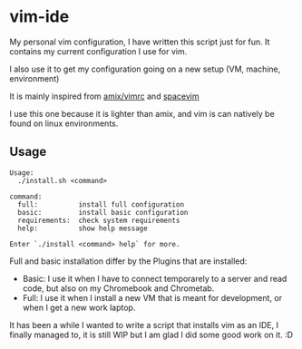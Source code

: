 # vim-ide
My personal vim configuration, I have written this script just for fun.
It contains my current configuration I use for vim.

I also use it to get my configuration going on a new setup (VM, machine, environment)

It is mainly inspired from [amix/vimrc](https://github.com/amix/vimrc) and [spacevim](https://github.com/Spacevim/Spacevim)

I use this one because it is lighter than amix, and vim is can natively be found on linux environments.

## Usage

```
Usage:
  ./install.sh <command>

command:
  full:          install full configuration
  basic:         install basic configuration
  requirements:  check system requirements
  help:          show help message

Enter `./install <command> help` for more.

```

Full and basic installation differ by the Plugins that are installed:
- Basic: I use it when I have to connect temporarely to a server and read code, but also on my Chromebook and Chrometab.
- Full: I use it when I install a new VM that is meant for development, or when I get a new work laptop.

It has been a while I wanted to write a script that installs vim as an IDE, I finally managed to, it is still WIP but I am glad I did some good work on it. :D 
